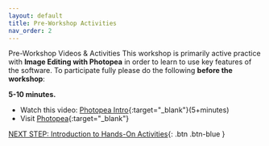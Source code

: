 ```yaml
---
layout: default
title: Pre-Workshop Activities
nav_order: 2
---
```

Pre-Workshop Videos & Activities
This workshop is primarily active practice with **Image Editing with Photopea** in order to learn to use key features of the software. To participate fully please do the following **before the workshop**:

**5-10 minutes.** <br>
- Watch this video: [Photopea Intro](https://youtu.be/7mElbrGiUPM?feature=shared){:target="_blank"}(5+minutes)
- Visit [Photopea](https://www.photopea.com/){:target="_blank"}

[NEXT STEP: Introduction to Hands-On Activities](activities-intro.html){: .btn .btn-blue }
